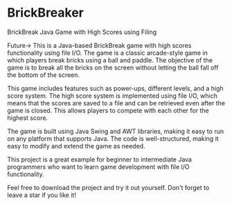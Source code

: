 # BrickBreaker
BrickBreak Java Game with High Scores using Filing 

Future-> This is a Java-based BrickBreak game with high scores functionality using file I/O. The game is a classic arcade-style game in which players break bricks using a ball and paddle. The objective of the game is to break all the bricks on the screen without letting the ball fall off the bottom of the screen.

This game includes features such as power-ups, different levels, and a high score system. The high score system is implemented using file I/O, which means that the scores are saved to a file and can be retrieved even after the game is closed. This allows players to compete with each other for the highest score.

The game is built using Java Swing and AWT libraries, making it easy to run on any platform that supports Java. The code is well-structured, making it easy to modify and extend the game as needed.

This project is a great example for beginner to intermediate Java programmers who want to learn game development with file I/O functionality.

Feel free to download the project and try it out yourself. Don't forget to leave a star if you like it!
